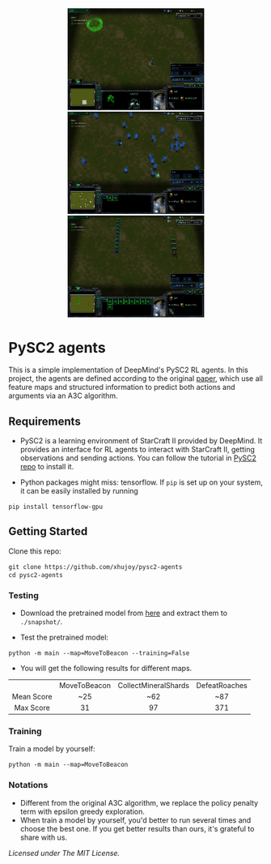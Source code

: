 <div align="center">
  <img src=images/MoveToBeacon.gif width="270px"/>
  <img src=images/CollectMineralShards.gif width="270px">
  <img src=images/DefeatRoaches.gif width="270px">
</div>


# PySC2 agents
This is a simple implementation of DeepMind's PySC2 RL agents. In this project, the agents are defined according to the original [paper](https://deepmind.com/documents/110/sc2le.pdf), which use all feature maps and structured information to predict both actions and arguments via an A3C algorithm.


## Requirements
- PySC2 is a learning environment of StarCraft II provided by DeepMind. It provides an interface for RL agents to interact with StarCraft II, getting observations and sending actions. You can follow the tutorial in [PySC2 repo](https://github.com/deepmind/pysc2) to install it.

- Python packages might miss: tensorflow. If `pip` is set up on your system, it can be easily installed by running
```shell
pip install tensorflow-gpu
```


## Getting Started
Clone this repo:
```shell
git clone https://github.com/xhujoy/pysc2-agents
cd pysc2-agents
```


### Testing
- Download the pretrained model from [here](https://drive.google.com/open?id=0B6TLO16TqWxpUjRsWWdsSEU3dFE) and extract them to `./snapshot/`.

- Test the pretrained model:
```shell
python -m main --map=MoveToBeacon --training=False
```

- You will get the following results for different maps.

<table align="center">
  <tr>
    <td align="center"></td>
    <td align="center">MoveToBeacon</td>
    <td align="center">CollectMineralShards</td>
    <td align="center">DefeatRoaches</td>
  </tr>
  <tr>
    <td align="center">Mean Score</td>
    <td align="center">~25</td>
    <td align="center">~62</td>
    <td align="center">~87</td>
  </tr>
  <tr>
    <td align="center">Max Score</td>
    <td align="center">31</td>
    <td align="center">97</td>
    <td align="center">371</td>
  </tr>
</table>


### Training
Train a model by yourself:
```shell
python -m main --map=MoveToBeacon
```


### Notations
- Different from the original A3C algorithm, we replace the policy penalty term with epsilon greedy exploration.
- When train a model by yourself, you'd better to run several times and choose the best one. If you get better results than ours, it's grateful to share with us.


*Licensed under The MIT License.*
